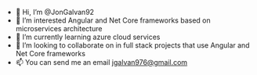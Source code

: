 - 👋 Hi, I’m @JonGalvan92
- 👀 I’m interested Angular and Net Core frameworks based on microservices architecture
- 🌱 I’m currently learning azure cloud services
- 💞️ I’m looking to collaborate on in full stack projects that use Angular and Net Core frameworks
- 📫 You can send me an email jgalvan976@gmail.com

<!---
JonGalvan92/JonGalvan92 is a ✨ special ✨ repository because its `README.md` (this file) appears on your GitHub profile.
You can click the Preview link to take a look at your changes.
--->
